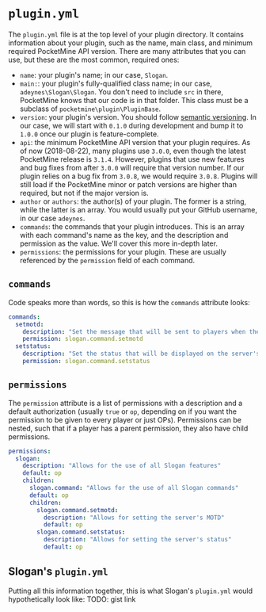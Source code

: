 # `plugin.yml`

The `plugin.yml` file is at the top level of your plugin directory. It contains information about your plugin, such as the name, main class, and minimum required PocketMine API version. There are many attributes that you can use, but these are the most common, required ones:
* `name`: your plugin's name; in our case, `Slogan`.
* `main:`: your plugin's fully-qualified class name; in our case, `adeynes\Slogan\Slogan`. You don't need to include `src` in there, PocketMine knows that our code is in that folder. This class must be a subclass of `pocketmine\plugin\PluginBase`.
* `version`: your plugin's version. You should follow [semantic versioning](https://semver.org/). In our case, we will start with `0.1.0` during development and bump it to `1.0.0` once our plugin is feature-complete.
* `api`: the minimum PocketMine API version that your plugin requires. As of now (2018-08-22), many plugins use `3.0.0`, even though the latest PocketMine release is `3.1.4`. However, plugins that use new features and bug fixes from after `3.0.0` will require that version number. If our plugin relies on a bug fix from `3.0.8`, we would require `3.0.8`. Plugins will still load if the PocketMine minor or patch versions are higher than required, but not if the major version is.
* `author` or `authors`: the author(s) of your plugin. The former is a string, while the latter is an array. You would usually put your GitHub username, in our case `adeynes`.
* `commands`: the commands that your plugin introduces. This is an array with each command's name as the key, and the description and permission as the value. We'll cover this more in-depth later.
* `permissions`: the permissions for your plugin. These are usually referenced by the `permission` field of each command.

## `commands`
Code speaks more than words, so this is how the `commands` attribute looks:
```yaml
commands:
  setmotd:
    description: "Set the message that will be sent to players when they join"
    permission: slogan.command.setmotd
  setstatus:
    description: "Set the status that will be displayed on the server's query response and as a popup to players"
    permission: slogan.command.setstatus
```

## `permissions`
The `permission` attribute is a list of permissions with a description and a default authorization (usually `true` or `op`, depending on if you want the permission to be given to every player or just OPs). Permissions can be nested, such that if a player has a parent permission, they also have child permissions.
```yaml
permissions:
  slogan:
    description: "Allows for the use of all Slogan features"
    default: op
    children:
      slogan.command: "Allows for the use of all Slogan commands"
      default: op
      children:
        slogan.command.setmotd:
          description: "Allows for setting the server's MOTD"
          default: op
        slogan.command.setstatus:
          description: "Allows for setting the server's status"
          default: op
```

## Slogan's `plugin.yml`
Putting all this information together, this is what Slogan's `plugin.yml` would hypothetically look like:
TODO: gist link